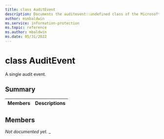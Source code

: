 ```yaml
---
title: class AuditEvent 
description: Documents the auditevent::undefined class of the Microsoft Information Protection (MIP) SDK.
author: msmbaldwin
ms.service: information-protection
ms.topic: reference
ms.author: mbaldwin
ms.date: 05/31/2022
---
```


# class AuditEvent 
A single audit event.
  
## Summary
 Members                        | Descriptions                                
--------------------------------|---------------------------------------------
  
## Members
_Not documented yet._
_
